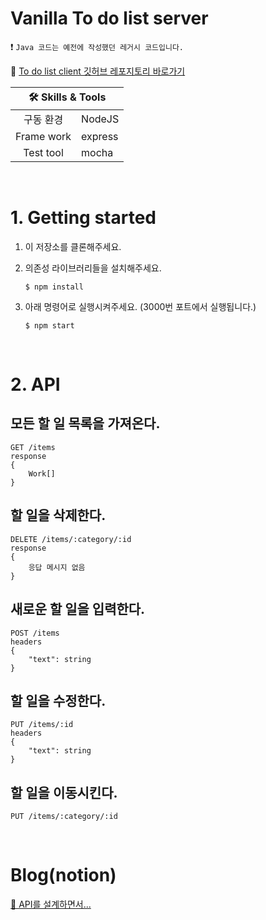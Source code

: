 # Vanilla To do list server

❗ `Java 코드는 예전에 작성했던 레거시 코드입니다.`

👋 [To do list client 깃허브 레포지토리 바로가기](https://github.com/ryong9rrr/vanilla-to-do-list)

<table>
    <thead>
        <tr>
            <th colspan="2" style="text-align: center">
                🛠 Skills & Tools
            </th>
        </tr>
    </thead>
    <tbody>
        <tr>
            <td style="text-align: center">구동 환경</td>
            <td>NodeJS</td>
        </tr>
        <tr>
            <td style="text-align: center">Frame work</td>
            <td>express</td>
        </tr>
        <tr>
            <td style="text-align: center">Test tool</td>
            <td>mocha</td>
        </tr>
    </tbody>
</table>

</br>

# 1. Getting started

1. 이 저장소를 클론해주세요.

2. 의존성 라이브러리들을 설치해주세요.

   `$ npm install`

3. 아래 명령어로 실행시켜주세요. (3000번 포트에서 실행됩니다.)

   `$ npm start`

</br>

# 2. API

## 모든 할 일 목록을 가져온다.

```
GET /items
response
{
    Work[]
}
```

## 할 일을 삭제한다.

```
DELETE /items/:category/:id
response
{
    응답 메시지 없음
}
```

## 새로운 할 일을 입력한다.

```
POST /items
headers
{
    "text": string
}
```

## 할 일을 수정한다.

```
PUT /items/:id
headers
{
    "text": string
}
```

## 할 일을 이동시킨다.

```
PUT /items/:category/:id
```

</br>

# Blog(notion)

[🤔 API를 설계하면서...](https://www.notion.so/ryong9rrr/API-a34a1582c521441fa1b2bb35ec99aa20)
